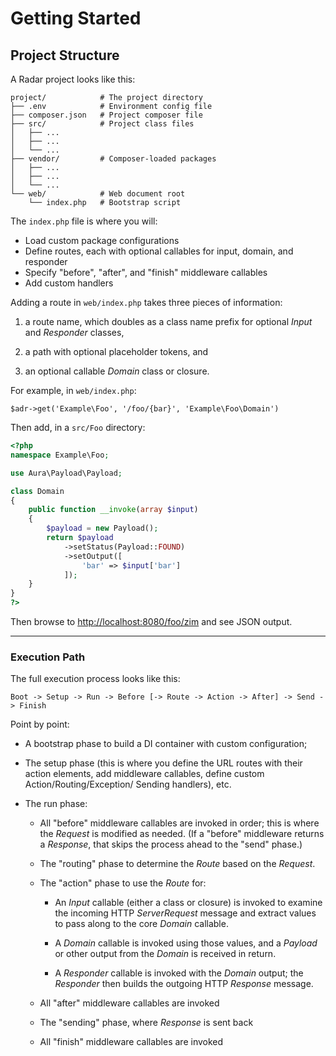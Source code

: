 # Getting Started

## Project Structure

A Radar project looks like this:

    project/            # The project directory
    ├── .env            # Environment config file
    ├── composer.json   # Project composer file
    ├── src/            # Project class files
    │   ├── ...
    │   ├── ...
    │   └── ...
    ├── vendor/         # Composer-loaded packages
    │   ├── ...
    │   ├── ...
    │   └── ...
    └── web/            # Web document root
        └── index.php   # Bootstrap script


The `index.php` file is where you will:

- Load custom package configurations
- Define routes, each with optional callables for input, domain, and responder
- Specify "before", "after", and "finish" middleware callables
- Add custom handlers

Adding a route in `web/index.php` takes three pieces of information:

1. a route name, which doubles as a class name prefix for optional _Input_
and _Responder_ classes,

2. a path with optional placeholder tokens, and

3. an optional callable _Domain_ class or closure.

For example, in `web/index.php`:

    $adr->get('Example\Foo', '/foo/{bar}', 'Example\Foo\Domain')

Then add, in a `src/Foo` directory:

```php
<?php
namespace Example\Foo;

use Aura\Payload\Payload;

class Domain
{
    public function __invoke(array $input)
    {
        $payload = new Payload();
        return $payload
            ->setStatus(Payload::FOUND)
            ->setOutput([
                'bar' => $input['bar']
            ]);
    }
}
?>
```

Then browse to <http://localhost:8080/foo/zim> and see JSON output.

* * *

### Execution Path

The full execution process looks like this:

    Boot -> Setup -> Run -> Before [-> Route -> Action -> After] -> Send -> Finish

Point by point:

- A bootstrap phase to build a DI container with custom configuration;

- The setup phase (this is where you define the URL routes with their action
elements, add middleware callables, define custom Action/Routing/Exception/
Sending handlers), etc.

- The run phase:

    - All "before" middleware callables are invoked in order; this is where the _Request_
    is modified as needed. (If a "before" middleware returns a _Response_, that
    skips the process ahead to the "send" phase.)

    - The "routing" phase to determine the _Route_ based on the _Request_.

    - The "action" phase to use the _Route_ for:

        - An _Input_ callable (either a class or closure) is invoked to examine the
        incoming HTTP _ServerRequest_ message and extract values to pass along to the
        core _Domain_ callable.

        - A _Domain_ callable is invoked using those values, and a _Payload_ or other
        output from the _Domain_ is received in return.

        - A _Responder_ callable is invoked with the _Domain_ output; the _Responder_
        then builds the outgoing HTTP _Response_ message.

    - All "after" middleware callables are invoked

    - The "sending" phase, where _Response_ is sent back

    - All "finish" middleware callables are invoked

